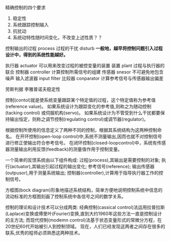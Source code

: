 
精确控制的四个要求
1. 稳定性
2. 系统跟踪控制输入
3. 抗扰动
4. 系统动特性随时间变化，不改变上述性质？？

控制输出的过程 process
过程的干扰 disturb
**一般地，越早将控制问题引入过程设计中，得到的系统性能越好。**

执行器 actuator 可以用来改变过程的被控变量的装置
装置 plant 过程与执行器的联合
控制器 controller 计算控制所需信号的组建
传感器 snesor 不可避免地包含噪声
输入滤波器 input filter 
比较器 conparator 计算参考信号与传感器输出偏差

劳斯判据
李雅普诺夫稳定性




控制(contol)就是使系统变量跟踪某个特定值的过程，这个特定值称为参考值(reference value)。
如果系统设计为跟踪变化的参考值,则称之为随动控制(tacking control) 或伺服机构(servo)。
如果系统设计为不管受到什么干扰都要保持输出恒定，则称之调节控制(regulating control)或调节器(regulator)。

根据控制所使用的信息定义了两种不同的控制，根据其系统结构为这两种控制命名。
在开环控制(open-loop control)中,系统不测量输出,因而也就不对控制信号进行修正使输出符合参考信号。
在闭环控制(closed-loopcontrol)中，系统有传感器测量输出利用反馈(feedback)的测量值作用于控制变量。

一个简单的反馈系统由以下组件构成:
过程(process),其输出是需要控制的对象;
执行(actuator),其输出引起过程的输出变化;
参考信号(reference);
输出传感器(outpusor),用于测量系统输出;
控制器(controller),计算用于指导执行器工作的控制信号。

方框图(bock diagram)形象地描述系统结构，简单方便地说明控制系统中信息的流动标准的方框图刻画了控制系统中各信号之间的数学关系。

控制的理论和设计技术可以分成两类:
经典控制(cassical control)法运用拉普拉斯(Laplace)变换或傅里叶(Fourier)变换,直到大约1960年这些方法一直是控制设计的主方法;
而现代控制(modemn control)法基于状态变量形式的常微分方程，在20世纪60代开始被引人到控制领域。
现在，人们已经发现这两者之间存在很多的联系,优秀的程师必须熟悉这两种技术。

